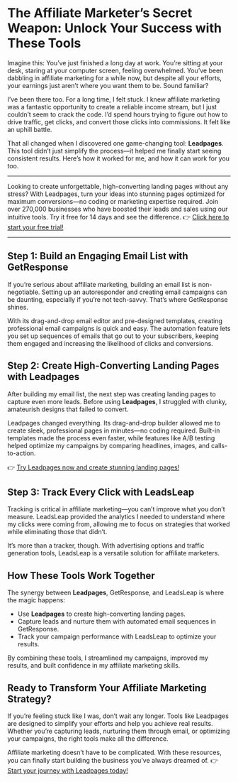 # The Affiliate Marketer’s Secret Weapon: Unlock Your Success with These Tools

Imagine this: You’ve just finished a long day at work. You’re sitting at your desk, staring at your computer screen, feeling overwhelmed. You’ve been dabbling in affiliate marketing for a while now, but despite all your efforts, your earnings just aren’t where you want them to be. Sound familiar?

I’ve been there too. For a long time, I felt stuck. I knew affiliate marketing was a fantastic opportunity to create a reliable income stream, but I just couldn’t seem to crack the code. I’d spend hours trying to figure out how to drive traffic, get clicks, and convert those clicks into commissions. It felt like an uphill battle.

That all changed when I discovered one game-changing tool: **Leadpages**. This tool didn’t just simplify the process—it helped me finally start seeing consistent results. Here’s how it worked for me, and how it can work for you too.

---

Looking to create unforgettable, high-converting landing pages without any stress? With Leadpages, turn your ideas into stunning pages optimized for maximum conversions—no coding or marketing expertise required. Join over 270,000 businesses who have boosted their leads and sales using our intuitive tools. Try it free for 14 days and see the difference. 👉 [Click here to start your free trial!](https://bit.ly/LEadPages)

---

## Step 1: Build an Engaging Email List with GetResponse

If you’re serious about affiliate marketing, building an email list is non-negotiable. Setting up an autoresponder and creating email campaigns can be daunting, especially if you’re not tech-savvy. That’s where GetResponse shines.

With its drag-and-drop email editor and pre-designed templates, creating professional email campaigns is quick and easy. The automation feature lets you set up sequences of emails that go out to your subscribers, keeping them engaged and increasing the likelihood of clicks and conversions.

## Step 2: Create High-Converting Landing Pages with Leadpages

After building my email list, the next step was creating landing pages to capture even more leads. Before using **Leadpages**, I struggled with clunky, amateurish designs that failed to convert.

Leadpages changed everything. Its drag-and-drop builder allowed me to create sleek, professional pages in minutes—no coding required. Built-in templates made the process even faster, while features like A/B testing helped optimize my campaigns by comparing headlines, images, and calls-to-action.

👉 [Try Leadpages now and create stunning landing pages!](https://bit.ly/LEadPages)

## Step 3: Track Every Click with LeadsLeap

Tracking is critical in affiliate marketing—you can’t improve what you don’t measure. LeadsLeap provided the analytics I needed to understand where my clicks were coming from, allowing me to focus on strategies that worked while eliminating those that didn’t.

It’s more than a tracker, though. With advertising options and traffic generation tools, LeadsLeap is a versatile solution for affiliate marketers.

## How These Tools Work Together

The synergy between **Leadpages**, GetResponse, and LeadsLeap is where the magic happens:

- Use **Leadpages** to create high-converting landing pages.
- Capture leads and nurture them with automated email sequences in GetResponse.
- Track your campaign performance with LeadsLeap to optimize your results.

By combining these tools, I streamlined my campaigns, improved my results, and built confidence in my affiliate marketing skills.

## Ready to Transform Your Affiliate Marketing Strategy?

If you’re feeling stuck like I was, don’t wait any longer. Tools like Leadpages are designed to simplify your efforts and help you achieve real results. Whether you’re capturing leads, nurturing them through email, or optimizing your campaigns, the right tools make all the difference.

Affiliate marketing doesn’t have to be complicated. With these resources, you can finally start building the business you’ve always dreamed of. 👉 [Start your journey with Leadpages today!](https://bit.ly/LEadPages)
